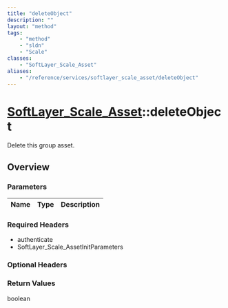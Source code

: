 ```yaml
---
title: "deleteObject"
description: ""
layout: "method"
tags:
    - "method"
    - "sldn"
    - "Scale"
classes:
    - "SoftLayer_Scale_Asset"
aliases:
    - "/reference/services/softlayer_scale_asset/deleteObject"
---
```

# [SoftLayer_Scale_Asset](/reference/services/SoftLayer_Scale_Asset)::deleteObject

Delete this group asset.


## Overview 


### Parameters 
|Name | Type | Description |
| --- | --- | --- |


### Required Headers
* authenticate
* SoftLayer_Scale_AssetInitParameters

### Optional Headers

### Return Values
boolean

